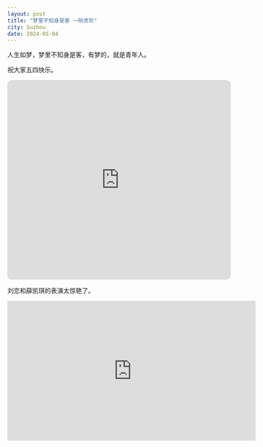 ```yaml
---
layout: post
title: "梦里不知身是客 一晌贪欢"
city: Suzhou
date: 2024-05-04
---
```


人生如梦，梦里不知身是客，有梦的，就是青年人。

祝大家五四快乐。

<iframe allow="autoplay *; encrypted-media *; fullscreen *; clipboard-write" frameborder="0" height="450" style="width:100%;max-width:660px;overflow:hidden;border-radius:10px;" sandbox="allow-forms allow-popups allow-same-origin allow-scripts allow-storage-access-by-user-activation allow-top-navigation-by-user-activation" src="https://embed.music.apple.com/tr/playlist/%E6%A2%A6%E4%B8%AD%E4%BA%BA/pl.u-V9D770kT3dNm3ZY"></iframe>

刘恋和薛凯琪的表演太惊艳了。

<iframe width="560" height="315" src="https://www.youtube.com/embed/dAsJh-ll-8Y?si=2NcZRmCQFdFalmzE" title="YouTube video player" frameborder="0" allow="accelerometer; autoplay; clipboard-write; encrypted-media; gyroscope; picture-in-picture; web-share" referrerpolicy="strict-origin-when-cross-origin" allowfullscreen></iframe>
